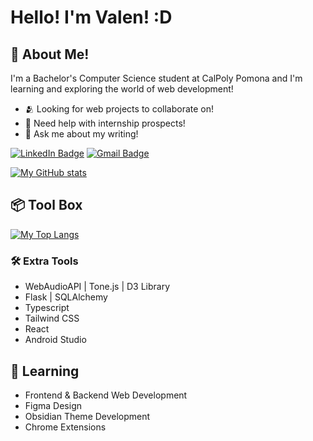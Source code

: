 # Hello! I'm Valen! :D
## 📡 About Me!        
I'm a Bachelor's Computer Science student at CalPoly Pomona and I'm learning and exploring the world of web development!                
* 🫂 Looking for web projects to collaborate on!         
* 📨 Need help with internship prospects!          
* 📝 Ask me about my writing!
  
<a href="https://www.linkedin.com/in/vdeleon-ca/"><img src="https://img.shields.io/badge/LinkedIn-blue?style=for-the-badge&logo=linkedin&logoColor=white" alt="LinkedIn Badge"/></a>
<a href="mailto:valeriedeleon4521@gmail.com"><img src="https://img.shields.io/badge/Gmail-D14836?style=for-the-badge&logo=gmail&logoColor=white" alt="Gmail Badge"/></a>

[![My GitHub stats](https://github-readme-stats.vercel.app/api?username=wheatleyinabox&hide_rank=true&show_icons=true&custom_title=Statistics&theme=tokyonight)](https://github.com/wheatleyinabox/github-readme-stats)

## 📦 Tool Box   
[![My Top Langs](https://github-readme-stats.vercel.app/api/top-langs/?username=wheatleyinabox&hide=Makefile&hide_progress=true&custom_title=Languages&theme=tokyonight&langs_count=10&exclude_repo=Assembly_Code)](https://github.com/wheatleyinabox/github-readme-stats)

### 🛠 Extra Tools
  * WebAudioAPI | Tone.js | D3 Library
  * Flask | SQLAlchemy       
  * Typescript
  * Tailwind CSS  
  * React     
  * Android Studio                 

## 🌱 Learning
* Frontend & Backend Web Development     
* Figma Design               
* Obsidian Theme Development  
* Chrome Extensions        
